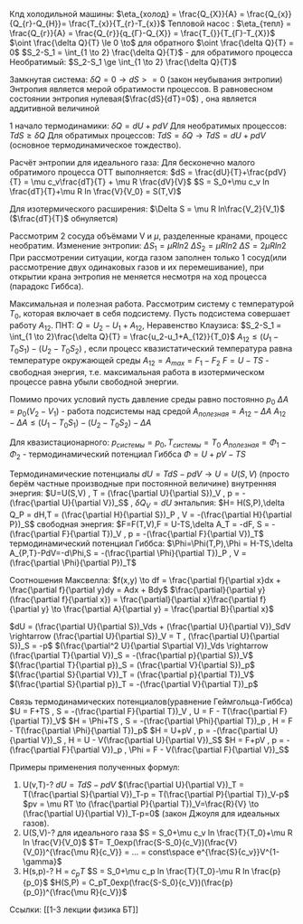 Кпд холодильной машины: $\eta_{холод} = \frac{Q_{Х}}{A} = \frac{Q_{х}}{Q_{г}-Q_{Н}}=  \frac{T_{х}}{T_{г}-T_{х}}$
Тепловой насос :  $\eta_{тепл} = \frac{Q_{г}}{A} = \frac{Q_{г}}{q_{Г}-Q_{Х}} = \frac{T_{}}{T_{Г}-T_{Х}}$
$\oint \frac{\delta Q}{T} \le 0 \to$ для обратного $\oint \frac{\delta Q}{T} = 0$
$S_2-S_1 = \int_{1 \to 2} \frac{\delta Q}{T}$ -  для обратимого процесса
Необратимый: $S_2-S_1 \ge \int_{1 \to 2} \frac{\delta Q}{T}$

Замкнутая система: $\delta Q = 0 \to dS >= 0$ (закон неубывания энтропии)
Энтропия является мерой обратимости процессов.
В равновесном состоянии энтропия нулевая($\frac{dS}{dT}=0$) , она является аддитивной величиной

1 начало термодинамики: $\delta Q = dU+pdV$
Для необратимых процессов: $TdS \ge \delta Q$
Для обратимых процессов: $TdS = \delta Q \to TdS = dU+pdV$ (основное термодинамическое тождество).

Расчёт энтропии для идеального газа:
Для бесконечно малого обратимого процесса ОТТ выполняется:
$dS = \frac{dU}{T}+\frac{pdV}{T} = \mu c_v\frac{dT}{T} + \mu R \frac{dV}{V}$
$S = S_0+\mu c_v ln \frac{dT}{T}+\mu R ln \frac{V}{V_0} = S(T,V)$

Для изотермического расширения:
$\Delta S = \mu R ln\frac{V_2}{V_1}$ ($\frac{dT}{T}$ обнуляется)

Рассмотрим 2 сосуда объёмами V и $\mu$, разделенные кранами, процесс необратим.
Изменение энтропии:
$\Delta S_1 = \mu R ln 2$
$\Delta S_2 = \mu R ln 2$
$\Delta S = 2\mu R ln 2$
При рассмотрении ситуации, когда газом заполнен только 1 сосуд(или рассмотрение двух одинаковых газов и их перемешивание), при открытии крана энтропия не меняется несмотря на ход процесса (парадокс Гиббса).

Максимальная и полезная работа.
Рассмотрим систему с температурой $T_0$,  которая включает в себя подсистему. Пусть подсистема совершает работу $A_{12}$.
ПНТ: $Q = U_2-U_1+A_{12}$, 
Неравенство Клаузиса: $S_2-S_1 = \int_{1 \to 2}\frac{\delta Q}{T} = \frac{u_2-u_1+A_{12}}{T_0}$
$A_{12} \le (U_1-T_0S_1) - (U_2-T_0S_2)$ , если процесс квазистатический температура равна температуре окружающей среды
$A_{12} = A_{max} = F_1-F_2$
$F = U - TS$ - свободная энергия, т.е. максимальная работа в изотермическом процессе равна убыли свободной энергии.

Помимо прочих условий пусть давление среды равно постоянно $p_0$
$\Delta A = p_0(V_2-V_1)$ - работа подсистемы над средой
$A_{полезная} = A_{12}-\Delta A$
$A_{12}-\Delta A \le (U_1-T_0S_1) - (U_2-T_0S_2) - \Delta A$

Для квазистационарного: $p_{системы} = p_0, T_{системы} = T_0$
$A_{полезная} = \Phi_1 - \Phi_2$   - термодинамический потенциал Гиббса
$\Phi = U+pV-TS$

Термодинамические потенциалы
$dU = TdS - pdV \to U=U(S,V)$ (просто берём частные производные при постоянной величине)
внутренняя энергия: $U=U(S,V) , T = (\frac{\partial  U}{\partial S})_V , p = -(\frac{\partial  U}{\partial V})_S$ , $\delta Q_V = dU$
энтальпия: $H= H(S,P),\delta Q_P = dH,T = (\frac{\partial  H}{\partial S})_P , V = -(\frac{\partial  H}{\partial P})_S$ 
свободная энергия:  $F=F(T,V),F = U-TS,\delta A_T = -dF, S = -(\frac{\partial  F}{\partial T})_V , p = -(\frac{\partial  F}{\partial V})_T$ 
термодинамический потенциал Гиббса:  $\Phi=\Phi(T,P),\Phi = H-TS,\delta A_{P,T}-PdV=-d\Phi,S = -(\frac{\partial  \Phi}{\partial T})_P , V = (\frac{\partial  \Phi}{\partial P})_T$  

Соотношения Максвелла:
$f(x,y) \to df = \frac{\partial f}{\partial x}dx + \frac{\partial f}{\partial y}dy = Adx + Bdy$
$\frac{\partial}{\partial y}(\frac{\partial f}{\partial x}) = \frac{\partial}{\partial x}\frac{\partial f}{\partial y} \to \frac{\partial A}{\partial y} = \frac{\partial B}{\partial x}$

$dU = (\frac{\partial U}{\partial S})_Vds + (\frac{\partial U}{\partial V})_SdV \rightarrow (\frac{\partial U}{\partial S})_V = T , (\frac{\partial U}{\partial S})_S = -p$
$(\frac{\partial^2 U}{\partial S\partial V})_Vds \rightarrow (\frac{\partial T}{\partial V})_S = -(\frac{\partial p}{\partial S})_V$
$(\frac{\partial T}{\partial p})_S = (\frac{\partial V}{\partial S})_p$
$(\frac{\partial S}{\partial V})_T = (\frac{\partial p}{\partial T})_V$
$(\frac{\partial S}{\partial p})_T = -(\frac{\partial V}{\partial T})_p$

Связь термодинамических потенциалов(уравнение Геймгольца-Гиббса)
$U = F+TS , S = -(\frac{\partial F}{\partial T})_V , U = F - T(\frac{\partial F}{\partial T})_V$
$H = \Phi+TS , S = -(\frac{\partial \Phi}{\partial T})_p , H = F - T(\frac{\partial \Phi}{\partial T})_p$
$H = U+pV , p = -(\frac{\partial U}{\partial V})_S , H = U - V(\frac{\partial U}{\partial V})_S$
$H = F+pV , p = -(\frac{\partial F}{\partial V})_p , \Phi = F - V(\frac{\partial F}{\partial V})_S$

Примеры применения полученных формул:
1) U(v,T)-?
$dU = TdS - pdV$
$(\frac{\partial U}{\partial V})_T = T(\frac{\partial S}{\partial V})_T-p = T(\frac{\partial P}{\partial T})_V-p$
$pv = \mu RT \to (\frac{\partial P}{\partial T})_V=\frac{R}{V} \to (\frac{\partial U}{\partial V})_T-p=0$ (закон Джоуля для идеальных газов).
2) U(S,V)-? для идеального газа
$S = S_0+\mu c_v ln \frac{T}{T_0}+\mu R ln \frac{V}{V_0}$
$T= T_0exp(\frac{S-S_0}{c_V})(\frac{V}{V_0})^{\frac{\mu R}{c_V}} = ... = const\space e^{\frac{S}{c_v}}V^{1-\gamma}$
3) H(s,p)-? H = $c_pT$
$S = S_0+\mu c_p ln \frac{T}{T_0}-\mu R ln \frac{p}{p_0}$
$H(S,P) = C_pT_0exp(\frac{S-S_0}{c_V})(\frac{p}{p_0})^{\frac{\mu R}{c_V}}$

Ссылки: [[1-3 лекции физика БТ]]

